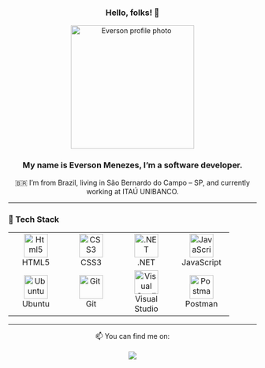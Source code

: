 <div align="center">

### Hello, folks! 👋

<img src="https://user-images.githubusercontent.com/56317408/125205396-66862980-e258-11eb-9255-563116f7aa91.jpg" width="250" alt="Everson profile photo" />

### My name is Everson Menezes, I’m a software developer.

🇧🇷 I’m from Brazil, living in São Bernardo do Campo – SP, and currently working at ITAÚ UNIBANCO.

</div>

---

### 🧠 Tech Stack

<table align="center">
  <tr>
    <td align="center" width="96">
      <img src="https://seeklogo.com/images/H/html5-without-wordmark-color-logo-14D252D878-seeklogo.com.png" width="48" height="48" alt="Html5" />
      <br />HTML5
    </td>
    <td align="center" width="96">
      <img src="https://upload.wikimedia.org/wikipedia/commons/6/62/CSS3_logo.svg" width="48" height="48" alt="CSS3" />
      <br />CSS3
    </td>
    <td align="center" width="96">
      <img src="https://seeklogo.com/images/M/microsoft-net-framework-logo-B9BA1A3DA1-seeklogo.com.png" width="48" height="48" alt=".NET" />
      <br />.NET
    </td>
    <td align="center" width="96">
      <img src="https://upload.wikimedia.org/wikipedia/commons/9/99/Unofficial_JavaScript_logo_2.svg" width="48" height="48" alt="JavaScript" />
      <br />JavaScript
    </td>
  </tr>
  <tr>
    <td align="center" width="96">
      <img src="https://seeklogo.com/images/U/ubuntu-logo-8FDEC6A07B-seeklogo.com.png" width="48" height="48" alt="Ubuntu" />
      <br />Ubuntu
    </td>
    <td align="center" width="96">
      <img src="https://upload.wikimedia.org/wikipedia/commons/3/3f/Git_icon.svg" width="48" height="48" alt="Git" />
      <br />Git
    </td>
    <td align="center" width="96">
      <img src="https://seeklogo.com/images/M/microsoft-visual-studio-logo-9E65CA55F8-seeklogo.com.png" width="48" height="48" alt="Visual Studio" />
      <br />Visual Studio
    </td>
    <td align="center" width="96">
      <img src="https://www.vectorlogo.zone/logos/getpostman/getpostman-icon.svg" width="48" height="48" alt="Postman" />
      <br />Postman
    </td>
  </tr>
</table>

---

<div align="center">
  📫 You can find me on:<br><br>
  <a href="https://www.linkedin.com/in/everson-menezes-santos/">
    <img src="https://img.shields.io/badge/LinkedIn-0077B5?style=for-the-badge&logo=linkedin&logoColor=white" />
  </a>
</div>